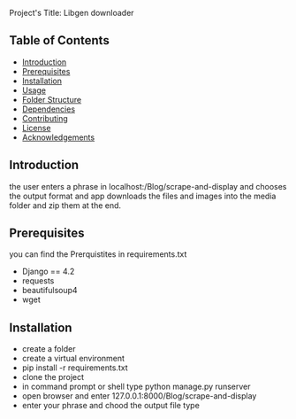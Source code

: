 Project's Title: Libgen downloader 

## Table of Contents

- [Introduction](#introduction)
- [Prerequisites](#prerequisites)
- [Installation](#installation)
- [Usage](#usage)
- [Folder Structure](#folder-structure)
- [Dependencies](#dependencies)
- [Contributing](#contributing)
- [License](#license)
- [Acknowledgements](#acknowledgements)

## Introduction 
  the user enters a phrase in localhost:/Blog/scrape-and-display and chooses the output format and app downloads the files and images into the media folder and zip them at the end. 
## Prerequisites
you can find the Prerquistites in requirements.txt 
- Django == 4.2 
- requests
- beautifulsoup4
- wget
## Installation 
- create a folder
- create a virtual environment
- pip install -r requirements.txt
- clone the project
- in command prompt or shell type python manage.py runserver
-  open browser and enter 127.0.0.1:8000/Blog/scrape-and-display
-  enter your phrase and chood the output file type

